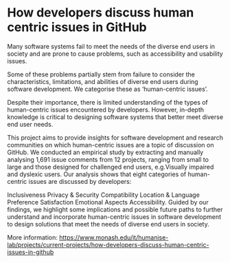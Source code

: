 # How developers discuss human centric issues in GitHub

Many software systems fail to meet the needs of the diverse end users in society and are prone to cause problems, such as accessibility and usability issues.

Some of these problems partially stem from failure to consider the characteristics, limitations, and abilities of diverse end users during software development. We categorise these as ‘human-centric issues’.

Despite their importance, there is limited understanding of the types of human-centric issues encountered by developers. However, in-depth knowledge is critical to designing software systems that better meet diverse end user needs.

This project aims to provide insights for software development and research communities on which human-centric issues are a topic of discussion on GitHub. We conducted an empirical study by extracting and manually analysing 1,691 issue comments from 12 projects, ranging from small to large and those designed for challenged end users, e.g.Visually impaired and dyslexic users. Our analysis shows that eight categories of human-centric issues are discussed by developers:

Inclusiveness
Privacy & Security
Compatibility
Location & Language
Preference
Satisfaction
Emotional Aspects
Accessibility.
Guided by our findings, we highlight some implications and possible future paths to further understand and incorporate human-centric issues in software development to design solutions that meet the needs of diverse end users in society.

More information: https://www.monash.edu/it/humanise-lab/projects/current-projects/how-developers-discuss-human-centric-issues-in-github
